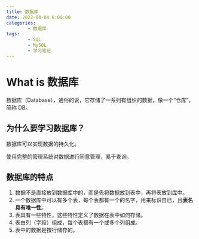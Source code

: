 ```yaml
---
title: 数据库
date: 2022-04-04 6:00:00
categories:
        - 数据库
tags:
        - SQL
        - MySQL
        - 学习笔记
---
```


# What is 数据库

数据库（Database），通俗的说，它存储了一系列有组织的数据，像一个“仓库”，简称 DB。

## 为什么要学习数据库？

数据库可以实现数据的持久化。

使用完整的管理系统对数据进行同意管理，易于查询。

## 数据库的特点

1. 数据不是直接放到数据库中的，而是先将数据放到表中，再将表放到库中。
2. 一个数据库中可以有多个表，每个表都有一个的名字，用来标识自已，且**表名具有唯一性**。
3. 表具有一些特性，这些特性定义了数据在表中如何存储。
4. 表由列（字段）组成，每个表都有一个或多个列组成。
5. 表中的数据是按行储存的。
